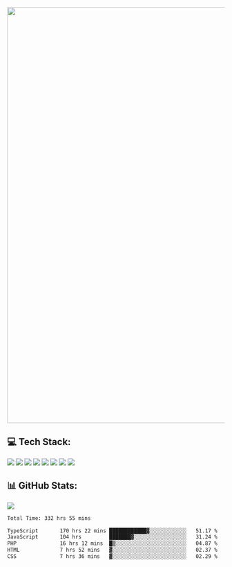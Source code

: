 <img style='width: 100vw' src='./hcampos_gradient.png'>

## 💻 Tech Stack:

![](https://img.shields.io/badge/next%20js-000000?style=for-the-badge&logo=nextdotjs&logoColor=white) ![](https://img.shields.io/badge/Tailwind_CSS-38B2AC?style=for-the-badge&logo=tailwind-css&logoColor=white) ![](https://img.shields.io/badge/React_Query-FF4154?style=for-the-badge&logo=React_Query&logoColor=white) ![](https://img.shields.io/badge/React-20232A?style=for-the-badge&logo=react&logoColor=61DAFB) ![](https://img.shields.io/badge/TypeScript-007ACC?style=for-the-badge&logo=typescript&logoColor=white) ![](https://img.shields.io/badge/JavaScript-323330?style=for-the-badge&logo=javascript&logoColor=F7DF1E) ![](https://img.shields.io/badge/Prisma-3982CE?style=for-the-badge&logo=Prisma&logoColor=white) ![](https://img.shields.io/badge/Supabase-181818?style=for-the-badge&logo=supabase&logoColor=white)

## 📊 GitHub Stats:

![](https://github-readme-stats.vercel.app/api?username=Sakoutecher&show_icons=true&count_private=true&&bg_color=70,11998e,38ef7d&title_color=fff&text_color=fff&icon_color=fff&hide_border=true)<br/>

<!--START_SECTION:waka-->

```txt
Total Time: 332 hrs 55 mins

TypeScript       170 hrs 22 mins ████████████▓░░░░░░░░░░░░   51.17 %
JavaScript       104 hrs         ███████▓░░░░░░░░░░░░░░░░░   31.24 %
PHP              16 hrs 12 mins  █▒░░░░░░░░░░░░░░░░░░░░░░░   04.87 %
HTML             7 hrs 52 mins   ▓░░░░░░░░░░░░░░░░░░░░░░░░   02.37 %
CSS              7 hrs 36 mins   ▓░░░░░░░░░░░░░░░░░░░░░░░░   02.29 %
```

<!--END_SECTION:waka-->
